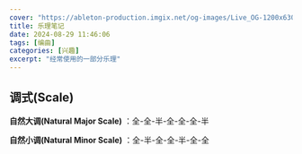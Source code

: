 ```yaml
---
cover: "https://ableton-production.imgix.net/og-images/Live_OG-1200x630.jpg?fit=crop&auto=format&fm=jpg"
title: 乐理笔记
date: 2024-08-29 11:46:06
tags: [编曲]
categories: [兴趣]
excerpt: "经常使用的一部分乐理"
---
```


## 调式(Scale)

**自然大调(Natural Major Scale)** ：全-全-半-全-全-全-半

**自然小调(Natural Minor Scale)** ：全-半-全-全-半-全-全
